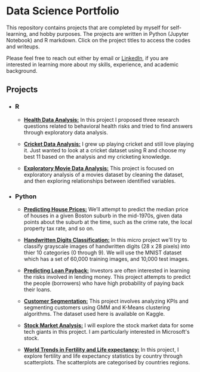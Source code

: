 # Data Science Portfolio

This repository contains projects that are completed by myself for self-learning, and hobby purposes. The projects are written in Python (Jupyter Notebook) and R markdown. Click on the project titles to access the codes and writeups.

Please feel free to reach out either by email or [LinkedIn](https://www.linkedin.com/in/ismail-frz/), if you are interested in learning more about my skills, experience, and academic background.

## Projects

- ### R
  - **[Health Data Analysis:](https://rpubs.com/ismail-hm/846474)**
     In this project I proposed three research questions related to behavioral health risks and tried to find answers through exploratory data analysis.
     
  - **[Cricket Data Analysis:](https://rpubs.com/ismail-hm/605412)**
     I grew up playing cricket and still love playing it. Just wanted to look at a cricket dataset using R and choose my best 11 based on the analysis and my cricketing knowledge.
     
  - **[Exploratory Movie Data Analysis:](http://rpubs.com/ismail-hm/555820)**
     This project is focused on exploratory analysis of a movies dataset by cleaning the dataset, and then exploring relationships between identified variables.

- ### Python
    -  **[Predicting House Prices:](https://github.com/ismail-frz/Data-Science-Portfolio/blob/master/Predicting%20House%20Prices.ipynb)**
    We’ll attempt to predict the median price of houses in a given Boston suburb in the mid-1970s, given data points about the suburb at the time, such as the crime rate, the local property tax rate, and so on.
    
    -  **[Handwritten Digits Classification:](https://github.com/ismail-frz/Data-Science-Portfolio/blob/master/Handwritten%20Integer%20Classification.ipynb)**
    In this micro project we'll try to classify grayscale images of handwritten digits (28 x 28 pixels) into thier 10 categories (0 through 9). We will use the MNIST dataset which has a set of 60,000 training images, and 10,000 test images.
    
  -  **[Predicting Loan Payback:](https://github.com/ismail-frz/Data-Science-Portfolio/blob/master/Predicting%20Loan%20Payback.ipynb)**
  Investors are often interested in learning the risks involved in lending money. This project attempts to predict the people (borrowers) who have high probability of paying back their loans.
  
  -  **[Customer Segmentation:](https://github.com/ismail-frz/Data-Science-Portfolio/blob/master/Machine_Learning:%20Customer_Segmentation.ipynb)** 
  This project involves analyzing KPIs and segmenting customers using GMM and K-Means clustering algorithms. The dataset used here is available on Kaggle.
  
  -  **[Stock Market Analysis:](https://github.com/ismail-frz/Data-Science-Portfolio/blob/master/Stock%20Market%20Analysis.ipynb)** 
  I will explore the stock market data for some tech giants in this project. I am particularly interested in Microsoft's stock.
  
  -  **[World Trends in Fertility and Life expectancy:](https://github.com/ismail-hm/Data-Science-Portfolio/blob/master/World%20Trends%20in%20Birth%20rate%20and%20Life%20Expectancy.ipynb)** 
     In this project, I explore fertility and life expectancy statistics by country through scatterplots. The scatterplots are categorised by countries regions.


